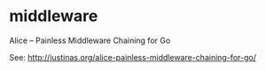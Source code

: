 # middleware

Alice – Painless Middleware Chaining for Go

See: http://justinas.org/alice-painless-middleware-chaining-for-go/
